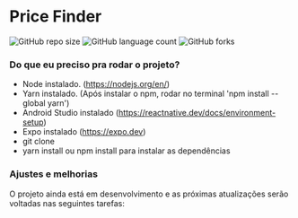 <h1>Price Finder </h1>

![GitHub repo size](https://img.shields.io/github/repo-size/carloshendvpm/precosMix?style=for-the-badge)
![GitHub language count](https://img.shields.io/github/languages/count/carloshendvpm/precosMix?style=for-the-badge)
![GitHub forks](https://img.shields.io/github/forks/carloshendvpm/precosMix?style=for-the-badge)


### Do que eu preciso pra rodar o projeto?
- Node instalado. (https://nodejs.org/en/)
- Yarn instalado. (Após instalar o npm, rodar no terminal 'npm install --global yarn')
- Android Studio instalado (https://reactnative.dev/docs/environment-setup)
- Expo instalado (https://expo.dev)
- git clone 
- yarn install ou npm install para instalar as dependências

### Ajustes e melhorias

O projeto ainda está em desenvolvimento e as próximas atualizações serão voltadas nas seguintes tarefas:

